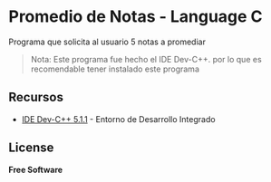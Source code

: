 # Promedio de Notas - Language C

Programa que solicita al usuario 5 notas a promediar

> Nota: Este programa fue hecho el IDE Dev-C++. por lo que es recomendable tener instalado este 
> programa

## Recursos

- [IDE Dev-C++ 5.1.1](https://sourceforge.net/projects/orwelldevcpp/) - Entorno de Desarrollo Integrado

## License

**Free Software**
